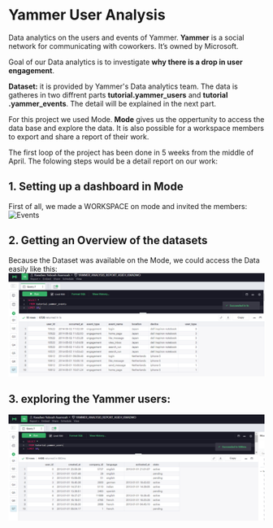 # Yammer User Analysis

Data analytics on the users and events of Yammer.
**Yammer** is a social network for communicating with coworkers. It’s owned by Microsoft. 

Goal of our Data analytics is to investigate **why there is a drop in user engagement**.

**Dataset:** it is provided by Yammer's Data analytics team. The data is gatheres in two diffrent parts **tutorial.yammer_users** and **tutorial .yammer_events**. The detail will be explained in the next part.

For this project we used Mode. **Mode** gives us the oppertunity to access the data base and explore the data. It is also possible for a workspace members to export and share a report of their work.

The first loop of the project has been done in 5 weeks from the middle of April. The folowing steps would be a detail report on our work:

## 1. Setting up a dashboard in Mode
First of all, we made a WORKSPACE on mode and invited the members:
![Events](https://github.com/AsiMrz/)


## 2. Getting an Overview of the datasets
Because the Dataset was available on the Mode, we could access the Data easily like this:
![Events Table](https://github.com/AsiMrz/yammer-events-users/blob/main/Yammer_first_10_events%20table.png)

## 3. exploring the Yammer users:
![Events Table](https://github.com/AsiMrz/yammer-events-users/blob/main/Yammer_first_10_users_table%20(2).png)

